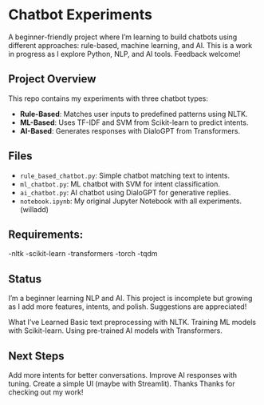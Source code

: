 # Chatbot Experiments

A beginner-friendly project where I’m learning to build chatbots using different approaches: rule-based, machine learning, and AI. This is a work in progress as I explore Python, NLP, and AI tools. Feedback welcome!

## Project Overview

This repo contains my experiments with three chatbot types:
- **Rule-Based**: Matches user inputs to predefined patterns using NLTK.
- **ML-Based**: Uses TF-IDF and SVM from Scikit-learn to predict intents.
- **AI-Based**: Generates responses with DialoGPT from Transformers.

## Files

- `rule_based_chatbot.py`: Simple chatbot matching text to intents.
- `ml_chatbot.py`: ML chatbot with SVM for intent classification.
- `ai_chatbot.py`: AI chatbot using DialoGPT for generative replies.
- `notebook.ipynb`: My original Jupyter Notebook with all experiments.(willadd)

## Requirements:

-nltk
-scikit-learn
-transformers
-torch
-tqdm 

## Status
I’m a beginner learning NLP and AI. This project is incomplete but growing as I add more features, intents, and polish. Suggestions are appreciated!

What I’ve Learned
Basic text preprocessing with NLTK.
Training ML models with Scikit-learn.
Using pre-trained AI models with Transformers.


## Next Steps
Add more intents for better conversations.
Improve AI responses with tuning.
Create a simple UI (maybe with Streamlit).
Thanks
Thanks for checking out my work!

